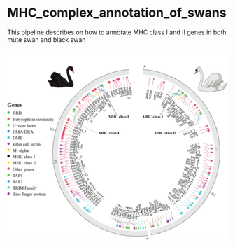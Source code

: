 # MHC_complex_annotation_of_swans
This pipeline describes on how to annotate MHC class I and II genes in both mute swan and black swan

![alt text](https://github.com/akaraw/MHC_complex_annotation_of_swans/blob/main/Rscripts/MHC_circlize.png)
